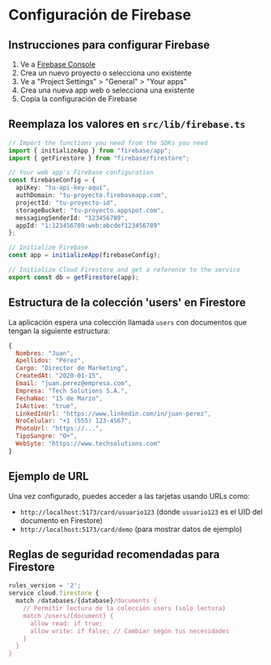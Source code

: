 # Configuración de Firebase

## Instrucciones para configurar Firebase

1. Ve a [Firebase Console](https://console.firebase.google.com/)
2. Crea un nuevo proyecto o selecciona uno existente
3. Ve a "Project Settings" > "General" > "Your apps"
4. Crea una nueva app web o selecciona una existente
5. Copia la configuración de Firebase

## Reemplaza los valores en `src/lib/firebase.ts`

```typescript
// Import the functions you need from the SDKs you need
import { initializeApp } from "firebase/app";
import { getFirestore } from "firebase/firestore";

// Your web app's Firebase configuration
const firebaseConfig = {
  apiKey: "tu-api-key-aquí",
  authDomain: "tu-proyecto.firebaseapp.com",
  projectId: "tu-proyecto-id",
  storageBucket: "tu-proyecto.appspot.com",
  messagingSenderId: "123456789",
  appId: "1:123456789:web:abcdef123456789"
};

// Initialize Firebase
const app = initializeApp(firebaseConfig);

// Initialize Cloud Firestore and get a reference to the service
export const db = getFirestore(app);
```

## Estructura de la colección 'users' en Firestore

La aplicación espera una colección llamada `users` con documentos que tengan la siguiente estructura:

```javascript
{
  Nombres: "Juan",
  Apellidos: "Pérez",
  Cargo: "Director de Marketing",
  CreatedAt: "2020-01-15",
  Email: "juan.perez@empresa.com",
  Empresa: "Tech Solutions S.A.",
  FechaNac: "15 de Marzo",
  IsActive: "true",
  LinkedInUrl: "https://www.linkedin.com/in/juan-perez",
  NroCelular: "+1 (555) 123-4567",
  PhotoUrl: "https://...",
  TipoSangre: "O+",
  WebSyte: "https://www.techsolutions.com"
}
```

## Ejemplo de URL

Una vez configurado, puedes acceder a las tarjetas usando URLs como:
- `http://localhost:5173/card/usuario123` (donde `usuario123` es el UID del documento en Firestore)
- `http://localhost:5173/card/demo` (para mostrar datos de ejemplo)

## Reglas de seguridad recomendadas para Firestore

```javascript
rules_version = '2';
service cloud.firestore {
  match /databases/{database}/documents {
    // Permitir lectura de la colección users (solo lectura)
    match /users/{document} {
      allow read: if true;
      allow write: if false; // Cambiar según tus necesidades
    }
  }
}
```
